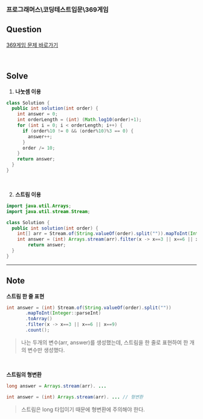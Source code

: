 ### 프로그래머스\코딩테스트입문\369게임

## Question

[369게임 문제 바로가기](https://school.programmers.co.kr/learn/courses/30/lessons/120891)

<br/>

## Solve

1. **나눗셈 이용**

```java
class Solution {
  public int solution(int order) {
    int answer = 0;
    int orderLength = (int) (Math.log10(order)+1);
    for (int i = 0; i < orderLength; i++) {
      if (order%10 != 0 && (order%10)%3 == 0) {
        answer++;
      }
      order /= 10;
    }
    return answer;
  }
}
```

<br/>

2. **스트림 이용**

```java
import java.util.Arrays;
import java.util.stream.Stream;

class Solution {
  public int solution(int order) {
    int[] arr = Stream.of(String.valueOf(order).split("")).mapToInt(Integer::parseInt).toArray();
    int answer = (int) Arrays.stream(arr).filter(x -> x==3 || x==6 || x==9).count();
		return answer;
  }
}
```

---

## Note

**스트림 한 줄 표현**

```java
int answer = (int) Stream.of(String.valueOf(order).split(""))
       .mapToInt(Integer::parseInt)
       .toArray()
       .filter(x -> x==3 || x==6 || x==9)
       .count();
```

> 나는 두개의 변수(arr, answer)를 생성했는데, 스트림을 한 줄로 표현하여 한 개의 변수만 생성했다.

<br/>

**스트림의 형변환**

```java
long answer = Arrays.stream(arr). ...

int answer = (int) Arrays.stream(arr). ... // 형변환
```

> 스트림은 long 타입이기 때문에 형변환에 주의해야 한다.
